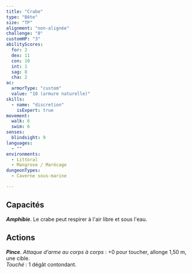 ```yaml
---
title: "Crabe"
type: "Bête"
size: "TP"
alignment: "non-alignée"
challenge: "0"
customHP: "3"
abilityScores:
  for: 2
  dex: 11
  con: 10
  int: 1
  sag: 8
  cha: 2
ac:
  armorType: "custom"
  value: "10 (armure naturelle)"
skills:
  - name: "discretion"
    isExpert: true
movement:
  walk: 6
  swim: 6
senses:
  blindsight: 9
languages:
  - ""
environments:
  - Littoral
  - Mangrove / Marécage
dungeonTypes:
  - Caverne sous-marine

---
```

## Capacités
_**Amphibie**_. Le crabe peut respirer à l'air libre et sous l'eau.

## Actions
_**Pince**_. _Attaque d'arme au corps à corps_ : +0 pour toucher, allonge 1,50 m, une cible.  
_Touché_ : 1 dégât contondant.
